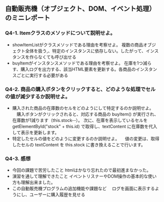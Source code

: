 ## 自動販売機（オブジェクト、DOM、イベント処理）のミニレポート
### Q4-1. Itemクラスのメソッドについて説明せよ。
* showItemListがクラスメソッドである理由を考察せよ。
   複数の商品オブジェクト全体を扱う,、特定のインスタンスに依存しない。したがって、インスタンスを作らなくても呼び出せる
* buyItemがインスタンスメソッドである理由を考察せよ。
   在庫を1つ減らす、購入ログを出力する、該当HTML要素を更新する。各商品のインスタンスごとに実行する必要がある
  
### Q4-2. 商品の購入ボタンをクリックすると、どのような処理でセルの値が減少するか説明せよ。
* 購入された商品の在庫数のセルをどのようにして特定するのか説明せよ。
  　購入ボタンがクリックされると、対応する商品の buyItem() が実行され、在庫数が1減ります（this.stock--）。
次に、在庫を表示しているセルを getElementById("stock" + this.id) で取得し、textContent に在庫数を代入して表示を更新します。
* 特定したセルの値をどのように変更するのか説明せよ。
  　値の変更は、取得したセルの textContent を this.stock に書き換えることで行います。

### Q4-3. 感想
* 今回の課題で苦労したこと
  htmlはかなり忘れたので最初進まなかった。
* 演習を通して理解できたこと
  イベントリスナーやDOM操作の基本的な使い方も理解出来ました。
* この自動販売機プログラムの追加機能や課題など
  　ログを画面に表示するようにし、ユーザーに購入履歴を見せる


